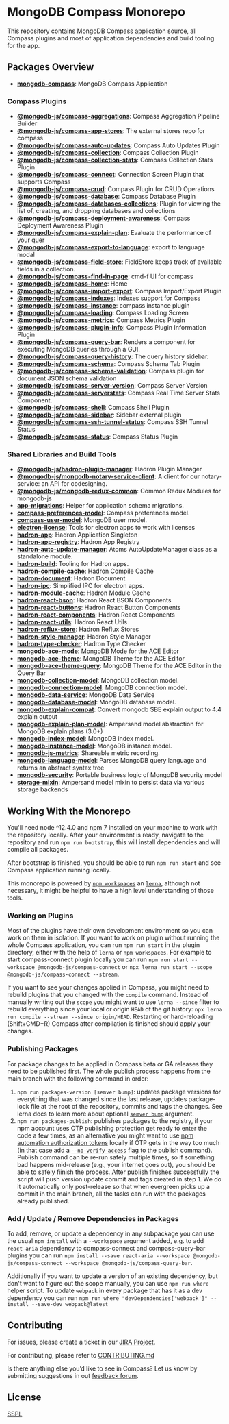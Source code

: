 # MongoDB Compass Monorepo

This repository contains MongoDB Compass application source, all Compass plugins and most of application dependencies and build tooling for the app.

## Packages Overview

- [**mongodb-compass**](packages/compass): MongoDB Compass Application

### Compass Plugins

- [**@mongodb-js/compass-aggregations**](packages/compass-aggregations): Compass Aggregation Pipeline Builder
- [**@mongodb-js/compass-app-stores**](packages/compass-app-stores): The external stores repo for compass
- [**@mongodb-js/compass-auto-updates**](packages/compass-auto-updates): Compass Auto Updates Plugin
- [**@mongodb-js/compass-collection**](packages/compass-collection): Compass Collection Plugin
- [**@mongodb-js/compass-collection-stats**](packages/compass-collection-stats): Compass Collection Stats Plugin
- [**@mongodb-js/compass-connect**](packages/compass-connect): Connection Screen Plugin that supports Compass
- [**@mongodb-js/compass-crud**](packages/compass-crud): Compass Plugin for CRUD Operations
- [**@mongodb-js/compass-database**](packages/compass-database): Compass Database Plugin
- [**@mongodb-js/compass-databases-collections**](packages/databases-collections): Plugin for viewing the list of, creating, and dropping databases and collections
- [**@mongodb-js/compass-deployment-awareness**](packages/compass-deployment-awareness): Compass Deployment Awareness Plugin
- [**@mongodb-js/compass-explain-plan**](packages/compass-explain-plan): Evaluate the performance of your quer
- [**@mongodb-js/compass-export-to-language**](packages/compass-export-to-language): export to language modal
- [**@mongodb-js/compass-field-store**](packages/compass-field-store): FieldStore keeps track of available fields in a collection.
- [**@mongodb-js/compass-find-in-page**](packages/compass-find-in-page): cmd-f UI for compass
- [**@mongodb-js/compass-home**](packages/compass-home): Home
- [**@mongodb-js/compass-import-export**](packages/compass-import-export): Compass Import/Export Plugin
- [**@mongodb-js/compass-indexes**](packages/compass-indexes): Indexes support for Compass
- [**@mongodb-js/compass-instance**](packages/compass-instance): compass instance plugin
- [**@mongodb-js/compass-loading**](packages/compass-loading): Compass Loading Screen
- [**@mongodb-js/compass-metrics**](packages/compass-metrics): Compass Metrics Plugin
- [**@mongodb-js/compass-plugin-info**](packages/compass-plugin-info): Compass Plugin Information Plugin
- [**@mongodb-js/compass-query-bar**](packages/compass-query-bar): Renders a component for executing MongoDB queries through a GUI.
- [**@mongodb-js/compass-query-history**](packages/compass-query-history): The query history sidebar.
- [**@mongodb-js/compass-schema**](packages/compass-schema): Compass Schema Tab Plugin
- [**@mongodb-js/compass-schema-validation**](packages/compass-schema-validation): Compass plugin for document JSON schema validation
- [**@mongodb-js/compass-server-version**](packages/compass-server-version): Compass Server Version
- [**@mongodb-js/compass-serverstats**](packages/compass-serverstats): Compass Real Time Server Stats Component.
- [**@mongodb-js/compass-shell**](packages/compass-shell): Compass Shell Plugin
- [**@mongodb-js/compass-sidebar**](packages/compass-sidebar): Sidebar external plugin
- [**@mongodb-js/compass-ssh-tunnel-status**](packages/compass-ssh-tunnel-status): Compass SSH Tunnel Status
- [**@mongodb-js/compass-status**](packages/compass-status): Compass Status Plugin

### Shared Libraries and Build Tools

- [**@mongodb-js/hadron-plugin-manager**](packages/hadron-plugin-manager): Hadron Plugin Manager
- [**@mongodb-js/mongodb-notary-service-client**](packages/notary-service-client): A client for our notary-service: an API for codesigning.
- [**@mongodb-js/mongodb-redux-common**](packages/redux-common): Common Redux Modules for mongodb-js
- [**app-migrations**](packages/app-migrations): Helper for application schema migrations.
- [**compass-preferences-model**](packages/compass-preferences-model): Compass preferences model.
- [**compass-user-model**](packages/compass-user-model): MongoDB user model.
- [**electron-license**](packages/electron-license): Tools for electron apps to work with licenses
- [**hadron-app**](packages/hadron-app): Hadron Application Singleton
- [**hadron-app-registry**](packages/hadron-app-registry): Hadron App Registry
- [**hadron-auto-update-manager**](packages/hadron-auto-update-manager): Atoms AutoUpdateManager class as a standalone module.
- [**hadron-build**](packages/hadron-build): Tooling for Hadron apps.
- [**hadron-compile-cache**](packages/hadron-compile-cache): Hadron Compile Cache
- [**hadron-document**](packages/hadron-document): Hadron Document
- [**hadron-ipc**](packages/hadron-ipc): Simplified IPC for electron apps.
- [**hadron-module-cache**](packages/module-cache): Hadron Module Cache
- [**hadron-react-bson**](packages/hadron-react-bson): Hadron React BSON Components
- [**hadron-react-buttons**](packages/hadron-react-buttons): Hadron React Button Components
- [**hadron-react-components**](packages/hadron-react-components): Hadron React Components
- [**hadron-react-utils**](packages/hadron-react-utils): Hadron React Utils
- [**hadron-reflux-store**](packages/reflux-store): Hadron Reflux Stores
- [**hadron-style-manager**](packages/hadron-style-manager): Hadron Style Manager
- [**hadron-type-checker**](packages/hadron-type-checker): Hadron Type Checker
- [**mongodb-ace-mode**](packages/ace-mode): MongoDB Mode for the ACE Editor
- [**mongodb-ace-theme**](packages/ace-theme): MongoDB Theme for the ACE Editor
- [**mongodb-ace-theme-query**](packages/ace-theme-query): MongoDB Theme for the ACE Editor in the Query Bar
- [**mongodb-collection-model**](packages/collection-model): MongoDB collection model.
- [**mongodb-connection-model**](packages/connection-model): MongoDB connection model.
- [**mongodb-data-service**](packages/data-service): MongoDB Data Service
- [**mongodb-database-model**](packages/database-model): MongoDB database model.
- [**mongodb-explain-compat**](packages/mongodb-explain-compat): Convert mongodb SBE explain output to 4.4 explain output
- [**mongodb-explain-plan-model**](packages/explain-plan-model): Ampersand model abstraction for MongoDB explain plans (3.0+)
- [**mongodb-index-model**](packages/index-model): MongoDB index model.
- [**mongodb-instance-model**](packages/instance-model): MongoDB instance model.
- [**mongodb-js-metrics**](packages/metrics): Shareable metric recording.
- [**mongodb-language-model**](packages/mongodb-language-model): Parses MongoDB query language and returns an abstract syntax tree
- [**mongodb-security**](packages/security): Portable business logic of MongoDB security model
- [**storage-mixin**](packages/storage-mixin): Ampersand model mixin to persist data via various storage backends

## Working With the Monorepo

You'll need node ^12.4.0 and npm 7 installed on your machine to work with the repository locally. After your environment is ready, navigate to the repository and run `npm run bootstrap`, this will install dependencies and will compile all packages.

After bootstrap is finished, you should be able to run `npm run start` and see Compass application running locally.

This monorepo is powered by [`npm workspaces`](https://docs.npmjs.com/cli/v7/using-npm/workspaces) an [`lerna`](https://github.com/lerna/lerna#readme), although not necessary, it might be helpful to have a high level understanding of those tools.

### Working on Plugins

Most of the plugins have their own development environment so you can work on them in isolation. If you want to work on plugin without running the whole Compass application, you can run `npm run start` in the plugin directory, either with the help of `lerna` or `npm workspaces`. For example to start compass-connect plugin locally you can run `npm run start --workspace @mongodb-js/compass-connect` or `npx lerna run start --scope @mongodb-js/compass-connect --stream`.

If you want to see your changes applied in Compass, you might need to rebuild plugins that you changed with the `compile` command. Instead of manually writing out the `scope` you might want to use `lerna --since` filter to rebuild everything since your local or origin `HEAD` of the git history: `npx lerna run compile --stream --since origin/HEAD`. Restarting or hard-reloading (Shift+CMD+R) Compass after compilation is finished should apply your changes.

### Publishing Packages

For package changes to be applied in Compass beta or GA releases they need to be published first. The whole publish process happens from the main branch with the following command in order:

1. `npm run packages-version [semver bump]`: updates package versions for everything that was changed since the last release, updates package-lock file at the root of the repository, commits and tags the changes. See lerna docs to learn more about optional [`semver bump`](https://github.com/lerna/lerna/tree/main/commands/version#semver-bump) argument.
1. `npm run packages-publish`: publishes packages to the registry, if your npm account uses OTP publishing protection get ready to enter the code a few times, as an alternative you might want to use [npm automation authorization tokens](https://docs.npmjs.com/creating-and-viewing-access-tokens) locally if OTP gets in the way too much (in that case add a [`--no-verify-access`](https://github.com/lerna/lerna/tree/main/commands/publish#--no-verify-access) flag to the publish command). Publish command can be re-run safely multiple times, so if something bad happens mid-release (e.g., your internet goes out), you should be able to safely fiinish the process. After publish finishes successfully the script will push version update commit and tags created in step 1. We do it automatically only post-release so that when evergreen picks up a commit in the main branch, all the tasks can run with the packages already published.

### Add / Update / Remove Dependencies in Packages

To add, remove, or update a dependency in any subpackage you can use the usual `npm install` with a `--workspace` argument added, e.g. to add `react-aria` dependency to compass-connect and compass-query-bar plugins you can run `npm install --save react-aria --workspace @mongodb-js/compass-connect --workspace @mongodb-js/compass-query-bar`.

Additionally if you want to update a version of an existing dependency, but don't want to figure out the scope manually, you can use `npm run where` helper script. To update `webpack` in every package that has it as a dev dependency you can run `npm run where "devDependencies['webpack']" -- install --save-dev webpack@latest`

## Contributing

For issues, please create a ticket in our [JIRA Project](https://jira.mongodb.org/browse/COMPASS).

For contributing, please refer to [CONTRIBUTING.md](CONTRIBUTING.md)

Is there anything else you’d like to see in Compass? Let us know by submitting suggestions in out [feedback forum](https://feedback.mongodb.com/forums/924283-compass).

## License

[SSPL](LICENSE)
